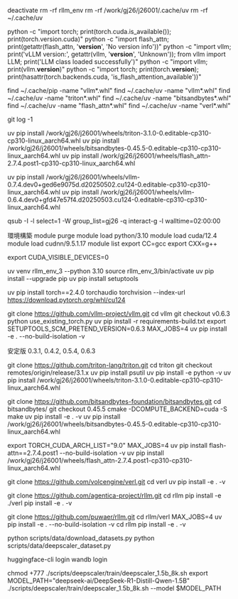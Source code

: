 deactivate
rm -rf rllm_env
rm -rf /work/gj26/j26001/.cache/uv
rm -rf ~/.cache/uv

python -c "import torch; print(torch.cuda.is_available()); print(torch.version.cuda)"
python -c "import flash_attn; print(getattr(flash_attn, '__version__', 'No version info'))"
python -c "import vllm; print('vLLM version:', getattr(vllm, '__version__', 'Unknown')); from vllm import LLM; print('LLM class loaded successfully')"
python -c "import vllm; print(vllm.__version__)"
python -c "import torch; print(torch.__version__); print(hasattr(torch.backends.cuda, 'is_flash_attention_available'))"


find ~/.cache/pip -name "vllm*.whl"
find ~/.cache/uv -name "vllm*.whl"
find ~/.cache/uv -name "triton*.whl"
find ~/.cache/uv -name "bitsandbytes*.whl"
find ~/.cache/uv -name "flash_attn*.whl"
find ~/.cache/uv -name "verl*.whl"

git log -1



uv pip install /work/gj26/j26001/wheels/triton-3.1.0-0.editable-cp310-cp310-linux_aarch64.whl
uv pip install /work/gj26/j26001/wheels/bitsandbytes-0.45.5-0.editable-cp310-cp310-linux_aarch64.whl
uv pip install /work/gj26/j26001/wheels/flash_attn-2.7.4.post1-cp310-cp310-linux_aarch64.whl

uv pip install /work/gj26/j26001/wheels/vllm-0.7.4.dev0+ged6e9075d.d20250502.cu124-0.editable-cp310-cp310-linux_aarch64.whl
uv pip install /work/gj26/j26001/wheels/vllm-0.6.4.dev0+gfd47e57f4.d20250503.cu124-0.editable-cp310-cp310-linux_aarch64.whl


qsub -I -l select=1 -W group_list=gj26 -q interact-g -l walltime=02:00:00

環境構築
module purge 
module load python/3.10
module load cuda/12.4
module load cudnn/9.5.1.17
module list
export CC=gcc
export CXX=g++

export CUDA_VISIBLE_DEVICES=0


uv venv rllm_env_3 --python 3.10
source rllm_env_3/bin/activate
uv pip install --upgrade pip
uv pip install setuptools


uv pip install torch==2.4.0 torchaudio torchvision --index-url https://download.pytorch.org/whl/cu124


git clone https://github.com/vllm-project/vllm.git
cd vllm
git checkout v0.6.3
python use_existing_torch.py
uv pip install -r requirements-build.txt
export SETUPTOOLS_SCM_PRETEND_VERSION=0.6.3
MAX_JOBS=4 uv pip install -e . --no-build-isolation -v

安定版 0.3.1, 0.4.2, 0.5.4, 0.6.3


git clone https://github.com/triton-lang/triton.git
cd triton
git checkout remotes/origin/release/3.1.x
uv pip install psutil
uv pip install -e python -v
uv pip install /work/gj26/j26001/wheels/triton-3.1.0-0.editable-cp310-cp310-linux_aarch64.whl


git clone https://github.com/bitsandbytes-foundation/bitsandbytes.git
cd bitsandbytes/
git checkout 0.45.5
cmake -DCOMPUTE_BACKEND=cuda -S
make
uv pip install -e . -v
uv pip install /work/gj26/j26001/wheels/bitsandbytes-0.45.5-0.editable-cp310-cp310-linux_aarch64.whl



export TORCH_CUDA_ARCH_LIST="9.0"
MAX_JOBS=4 uv pip install flash-attn==2.7.4.post1 --no-build-isolation -v
uv pip install /work/gj26/j26001/wheels/flash_attn-2.7.4.post1-cp310-cp310-linux_aarch64.whl


git clone https://github.com/volcengine/verl.git
cd verl
uv pip install -e . -v



git clone https://github.com/agentica-project/rllm.git
cd rllm
pip install -e ./verl
pip install -e . -v

git clone https://github.com/puwaer/rllm.git
cd rllm/verl
MAX_JOBS=4 uv pip install -e . --no-build-isolation -v
cd rllm
pip install -e . -v




python scripts/data/download_datasets.py
python scripts/data/deepscaler_dataset.py

huggingface-cli login
wandb login

chmod +777 ./scripts/deepscaler/train/deepscaler_1.5b_8k.sh
export MODEL_PATH="deepseek-ai/DeepSeek-R1-Distill-Qwen-1.5B"
./scripts/deepscaler/train/deepscaler_1.5b_8k.sh --model $MODEL_PATH


